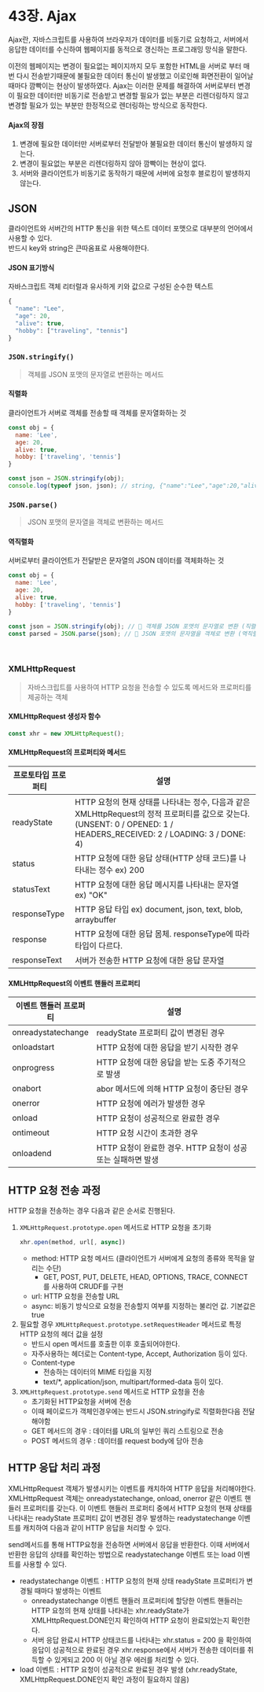 # 43장. Ajax

Ajax란, 자바스크립트를 사용하여 브라우저가 데이터를 비동기로 요청하고, 서버에서 응답한 데이터를 수신하여 웹페이지를 동적으로 갱신하는 프로그래밍 망식을 말한다.

이전의 웹페이지는 변경이 필요없는 페이지까지 모두 포함한 HTML을 서버로 부터 매번 다시 전송받기때문에 불필요한 데이터 통신이 발생했고 이로인해 화면전환이 일어날 때마다 깜빡이는 현상이 발생하였다. Ajax는 이러한 문제를 해결하여 서버로부터 변경이 필요한 데이터만 비동기로 전송받고 변경할 필요가 없는 부분은 리렌더링하지 않고 변경할 필요가 있는 부분만 한정적으로 렌더링하는 방식으로 동작한다.

#### Ajax의 장점
1. 변경에 필요한 데이터만 서버로부터 전달받아 불필요한 데이터 통신이 발생하지 않는다.
2. 변경이 필요없는 부분은 리렌더링하지 않아 깜빡이는 현상이 없다.
3. 서버와 클라이언트가 비동기로 동작하기 때문에 서버에 요청후 블로킹이 발생하지 않는다.

## JSON

클라이언트와 서버간의 HTTP 통신을 위한 텍스트 데이터 포맷으로 대부분의 언어에서 사용할 수 있다.  
반드시 key와 string은 큰따옴표로 사용해야한다.

#### JSON 표기방식
자바스크립트 객체 리터럴과 유사하게 키와 값으로 구성된 순수한 텍스트

```js
{
  "name": "Lee",
  "age": 20,
  "alive": true,
  "hobby": ["traveling", "tennis"]
}
```


### `JSON.stringify()`
> 객체를 JSON 포맷의 문자열로 변환하는 메서드


#### 직렬화
클라이언트가 서버로 객체를 전송할 때 객체를 문자열화하는 것

```js
const obj = {
  name: 'Lee',
  age: 20,
  alive: true,
  hobby: ['traveling', 'tennis']
}

const json = JSON.stringify(obj);
console.log(typeof json, json); // string, {"name":"Lee","age":20,"alive":true,"hobby":["traveling","tennis"]}
```


### `JSON.parse()`
> JSON 포맷의 문자열을 객체로 변환하는 메서드


#### 역직렬화
서버로부터 클라이언트가 전달받은 문자열의 JSON 데이터를 객체화하는 것

```js
const obj = {
  name: 'Lee',
  age: 20,
  alive: true,
  hobby: ['traveling', 'tennis']
}

const json = JSON.stringify(obj); // 🌟 객체를 JSON 포맷의 문자열로 변환 (직렬화)
const parsed = JSON.parse(json); // 🌟 JSON 포맷의 문자열을 객체로 변환 (역직렬화)
```

<br>

### XMLHttpRequest
> 자바스크립트를 사용하여 HTTP 요청을 전송할 수 있도록 메서드와 프로퍼티를 제공하는 객체


#### XMLHttpRequest 생성자 함수

```js
const xhr = new XMLHttpRequest();
```


#### XMLHttpRequest의 프로퍼티와 메서드

프로토타입 프로퍼티 |	설명
--|--
readyState | HTTP 요청의 현재 상태를 나타내는 정수, 다음과 같은 XMLHttpRequest의 정적 프로퍼티를 값으로 갖는다.  (UNSENT: 0 / OPENED: 1 / HEADERS_RECEIVED: 2 / LOADING: 3 / DONE: 4)
status | HTTP 요청에 대한 응답 상태(HTTP 상태 코드)를 나타내는 정수 ex) 200
statusText | HTTP 요청에 대한 응답 메시지를 나타내는 문자열 ex) "OK"
responseType | HTTP 응답 타입 ex) document, json, text, blob, arraybuffer
response | HTTP 요청에 대한 응답 몸체. responseType에 따라 타입이 다르다.
responseText | 서버가 전송한 HTTP 요청에 대한 응답 문자열


#### XMLHttpRequest의 이벤트 핸들러 프로퍼티

이벤트 핸들러 프로퍼티 |	설명
--|--
onreadystatechange | readyState 프로퍼티 값이 변경된 경우
onloadstart | HTTP 요청에 대한 응답을 받기 시작한 경우
onprogress | HTTP 요청에 대한 응답을 받는 도중 주기적으로 발생
onabort | abor 메서드에 의해 HTTP 요청이 중단된 경우
onerror | HTTP 요청에 에러가 발생한 경우
onload | HTTP 요청이 성공적으로 완료한 경우
ontimeout | HTTP 요청 시간이 초과한 경우
onloadend | HTTP 요청이 완료한 경우. HTTP 요청이 성공 또는 실패하면 발생


## HTTP 요청 전송 과정

HTTP 요청을 전송하는 경우 다음과 같은 순서로 진행된다.
1. `XMLHttpRequest.prototype.open` 메서드로 HTTP 요청을 초기화
    ```js
    xhr.open(method, url[, async])
    ```
    - method: HTTP 요청 메서드 (클라이언트가 서버에게 요청의 종류와 목적을 알리는 수단)
      - GET, POST, PUT, DELETE, HEAD, OPTIONS, TRACE, CONNECT 를 사용하여 CRUDF를 구현
    - url: HTTP 요청을 전송할 URL
    - async: 비동기 방식으로 요청을 전송할지 여부를 지정하는 불리언 값. 기본값은 true
2. 필요할 경우 `XMLHttpRequest.prototype.setRequestHeader` 메서드로 특정 HTTP 요청의 헤더 값을 설정
   - 반드시 open 메서드를 호출한 이후 호출되어야한다.
   - 자주사용하는 헤더로는 Content-type, Accept, Authorization 등이 있다.
   - Content-type
     - 전송하는 데이터의 MIME 타입을 지정
     - text/*, application/json, multipart/formed-data 등이 있다.
3. `XMLHttpRequest.prototype.send` 메서드로 HTTP 요청을 전송
   - 초기화된 HTTP요청을 서버에 전송
   - 이때 페이로드가 객체인경우에는 반드시 JSON.stringify로 직렬화한다음 전달해야함
   - GET 메서드의 경우 : 데이터를 URL의 일부인 쿼리 스트링으로 전송
   - POST 메서드의 경우 : 데이터를 request body에 담아 전송


## HTTP 응답 처리 과정

XMLHttpRequest 객체가 발생시키는 이벤트를 캐치하여 HTTP 응답을 처리해야한다. XMLHttpRequest 객체는 onreadystatechange, onload, onerror 같은 이벤트 핸들러 프로퍼티를 갖는다. 이 이벤트 핸들러 프로퍼티 중에서 HTTP 요청의 현재 상태를 나타내는 readyState 프로퍼티 값이 변경된 경우 발생하는 readystatechange 이벤트를 캐치하여 다음과 같이 HTTP 응답을 처리할 수 있다.


send메서드를 통해 HTTP요청을 전송하면 서버에서 응답을 반환한다. 이때 서버에서 반환한 응답의 상태를 확인하는 방법으로 readystatechange 이벤트 또는 load 이벤트를 사용할 수 있다.
- readystatechange 이벤트 : HTTP 요청의 현재 상태 readyState 프로퍼티가 변경될 때마다 발생하는 이벤트
  - onreadystatechange 이벤트 핸들러 프로퍼티에 할당한 이벤트 핸들러는 HTTP 요청의 현재 상태를 나타내는 xhr.readyState가 XMLHttpRequest.DONE인지 확인하여 HTTP 요청이 완료되었는지 확인한다.
  - 서버 응답 완료시 HTTP 상태코드를 나타내는 xhr.status = 200 을 확인하여 응답이 성공적으로 완료된 경우 xhr.response에서 서버가 전송한 데이터를 취득할 수 있게되고 200 이 아닐 경우 에러를 처리할 수 있다.
- load 이벤트 : HTTP 요청이 성공적으로 완료된 경우 발생 (xhr.readyState, XMLHttpRequest.DONE인지 확인 과정이 필요하지 않음)